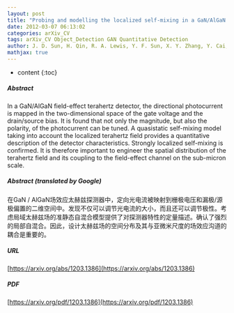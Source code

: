 ```yaml
---
layout: post
title: "Probing and modelling the localized self-mixing in a GaN/AlGaN field-effect terahertz detector"
date: 2012-03-07 06:13:02
categories: arXiv_CV
tags: arXiv_CV Object_Detection GAN Quantitative Detection
author: J. D. Sun, H. Qin, R. A. Lewis, Y. F. Sun, X. Y. Zhang, Y. Cai, D. M. Wu, B. S. Zhang
mathjax: true
---
```


* content
{:toc}

##### Abstract
In a GaN/AlGaN field-effect terahertz detector, the directional photocurrent is mapped in the two-dimensional space of the gate voltage and the drain/source bias. It is found that not only the magnitude, but also the polarity, of the photocurrent can be tuned. A quasistatic self-mixing model taking into account the localized terahertz field provides a quantitative description of the detector characteristics. Strongly localized self-mixing is confirmed. It is therefore important to engineer the spatial distribution of the terahertz field and its coupling to the field-effect channel on the sub-micron scale.

##### Abstract (translated by Google)
在GaN / AlGaN场效应太赫兹探测器中，定向光电流被映射到栅极电压和漏极/源极偏置的二维空间中。发现不仅可以调节光电流的大小，而且还可以调节极性。考虑局域太赫兹场的准静态自混合模型提供了对探测器特性的定量描述。确认了强烈的局部自混合。因此，设计太赫兹场的空间分布及其与亚微米尺度的场效应沟道的耦合是重要的。

##### URL
[https://arxiv.org/abs/1203.1386](https://arxiv.org/abs/1203.1386)

##### PDF
[https://arxiv.org/pdf/1203.1386](https://arxiv.org/pdf/1203.1386)

